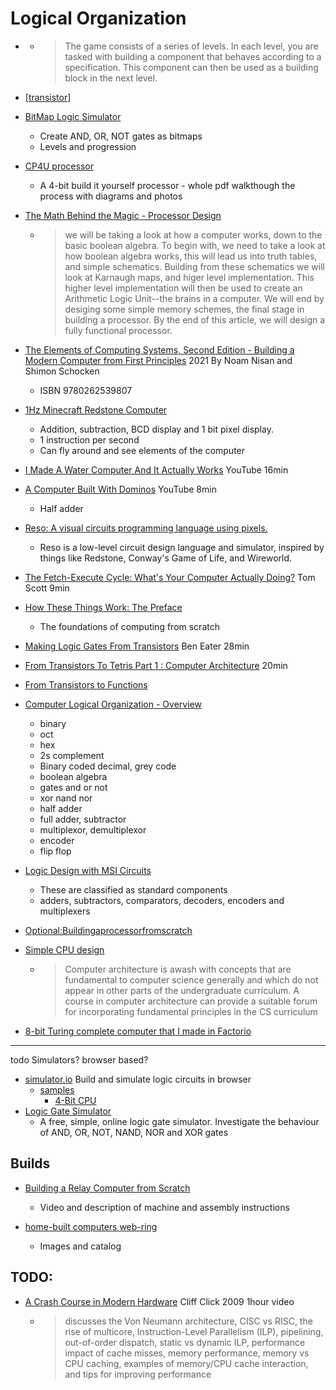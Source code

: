 Logical Organization
====================

* [](https://www.nandgame.com/)
    * > The game consists of a series of levels. In each level, you are tasked with building a component that behaves according to a specification. This component can then be used as a building block in the next level. 

* [[transistor]]
* [BitMap Logic Simulator](https://charperbonaroo.github.io/bls/)
    * Create AND, OR, NOT gates as bitmaps
    * Levels and progression

* [CP4U processor](https://beletronics.wordpress.com/cp4u-processor/)
    * A 4-bit build it yourself processor - whole pdf walkthough the process with diagrams and photos

* [The Math Behind the Magic - Processor Design](http://www.gamezero.com/team-0/articles/math_magic/micro/)
    * > we will be taking a look at how a computer works, down to the basic boolean algebra. To begin with, we need to take a look at how boolean algebra works, this will lead us into truth tables, and simple schematics. Building from these schematics we will look at Karnaugh maps, and higer level implementation. This higher level implementation will then be used to create an Arithmetic Logic Unit--the brains in a computer. We will end by desiging some simple memory schemes, the final stage in building a processor. By the end of this article, we will design a fully functional processor.

* [The Elements of Computing Systems, Second Edition -  Building a Modern Computer from First Principles](https://mitpress.mit.edu/books/elements-computing-systems-second-edition) 2021 By Noam Nisan and Shimon Schocken
    * ISBN 9780262539807

* [1Hz Minecraft Redstone Computer](https://www.youtube.com/watch?v=tDxKhiJfgYk)
    * Addition, subtraction, BCD display and 1 bit pixel display.
    * 1 instruction per second
    * Can fly around and see elements of the computer
* [I Made A Water Computer And It Actually Works](https://www.youtube.com/watch?v=IxXaizglscw) YouTube 16min
* [A Computer Built With Dominos](https://www.youtube.com/watch?v=w6E7aQnA4Ws) YouTube 8min
    * Half adder
* [Reso: A visual circuits programming language using pixels.](https://github.com/lynnpepin/reso)
    * Reso is a low-level circuit design language and simulator, inspired by things like Redstone, Conway's Game of Life, and Wireworld.

* [The Fetch-Execute Cycle: What's Your Computer Actually Doing?](https://www.youtube.com/watch?v=Z5JC9Ve1sfI&list=PL96C35uN7xGLLeET0dOWaKHkAlPsrkcha&index=7) Tom Scott 9min

* [How These Things Work: The Preface](https://reasonablypolymorphic.com/book/preface)
    * The foundations of computing from scratch

* [Making Logic Gates From Transistors](https://www.youtube.com/watch?v=sTu3LwpF6XI) Ben Eater 28min

* [From Transistors To Tetris Part 1 : Computer Architecture](https://www.youtube.com/watch?v=6caLyckwo7U) 20min
* [From Transistors to Functions](https://www.cs.bu.edu/~best/courses/modules/Transistors2Gates/)
* [Computer Logical Organization - Overview](https://www.tutorialspoint.com/computer_logical_organization/computer_logical_organization_quick_guide.htm)
    * binary
    * oct
    * hex
    * 2s complement
    * Binary coded decimal, grey code
    * boolean algebra
    * gates and or not
    * xor nand nor
    * half adder
    * full adder, subtractor
    * multiplexor, demultiplexor
    * encoder
    * flip flop
* [Logic Design with MSI Circuits](https://www.ee.ucl.ac.uk/~ademosth/E757/Topic1.pdf)
    * These are classified as standard components
    * adders, subtractors, comparators, decoders, encoders and multiplexers
* [Optional:Buildingaprocessorfromscratch](https://ocw.mit.edu/courses/electrical-engineering-and-computer-science/6-189-a-gentle-introduction-to-programming-using-python-january-iap-2008/assignments/optional.pdf)
* [Simple CPU design](http://www.simplecpudesign.com/)
    * > Computer architecture is awash with concepts that are fundamental to computer science generally and which do not appear in other parts of the undergraduate curriculum. A course in computer architecture can provide a suitable forum for incorporating fundamental principles in the CS curriculum
* [8-bit Turing complete computer that I made in Factorio](https://imgur.com/a/tVB9xOx)

---

todo Simulators? browser based?

* [simulator.io](https://simulator.io) Build and simulate logic circuits in browser
    * [samples](https://simulator.io/samples)
        * [4-Bit CPU](https://simulator.io/samples#sample10)
* [Logic Gate Simulator](https://academo.org/demos/logic-gate-simulator/)
    * A free, simple, online logic gate simulator. Investigate the behaviour of AND, OR, NOT, NAND, NOR and XOR gates

Builds
------

* [Building a Relay Computer from Scratch](https://relaycomputer.co.uk/pages/overview.html)
    * Video and description of machine and assembly instructions

* [home-built computers web-ring](https://www.homebrewcpuring.org/ringhome.html)
    * Images and catalog

TODO:
----

* [A Crash Course in Modern Hardware](https://www.infoq.com/presentations/click-crash-course-modern-hardware/) Cliff Click 2009 1hour video
    * > discusses the Von Neumann architecture, CISC vs RISC, the rise of multicore, Instruction-Level Parallelism (ILP), pipelining, out-of-order dispatch, static vs dynamic ILP, performance impact of cache misses, memory performance, memory vs CPU caching, examples of memory/CPU cache interaction, and tips for improving performance

[//begin]: # "Autogenerated link references for markdown compatibility"
[transistor]: transistor.md "Transistor"
[//end]: # "Autogenerated link references"